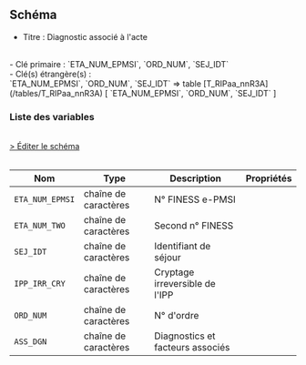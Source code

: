 ## Schéma

- Titre : Diagnostic associé à l'acte
<br />
- Clé primaire : `ETA_NUM_EPMSI`, `ORD_NUM`, `SEJ_IDT`
<br />
- Clé(s) étrangère(s) : <br />
`ETA_NUM_EPMSI`, `ORD_NUM`, `SEJ_IDT` => table [T_RIPaa_nnR3A](/tables/T_RIPaa_nnR3A) [ `ETA_NUM_EPMSI`, `ORD_NUM`, `SEJ_IDT` ]<br />

### Liste des variables
<br />
<div>
    <a href="https://gitlab.com/healthdatahub/schema-snds/edit/master/schemas/PMSI/PMSI%20RIM-P/T_RIPaa_nnR3AD.json"  
    arget="_blank" rel="noopener noreferrer">> Éditer le schéma</a>
    <OutboundLink />
</div>
<br />

Nom|Type|Description|Propriétés
-|-|-|-
`ETA_NUM_EPMSI`|chaîne de caractères|N° FINESS e-PMSI||
`ETA_NUM_TWO`|chaîne de caractères|Second n° FINESS||
`SEJ_IDT`|chaîne de caractères|Identifiant de séjour||
`IPP_IRR_CRY`|chaîne de caractères|Cryptage irreversible de l&#x27;IPP||
`ORD_NUM`|chaîne de caractères|N° d&#x27;ordre||
`ASS_DGN`|chaîne de caractères|Diagnostics et facteurs associés||

